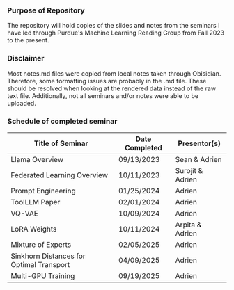 ### Purpose of Repository
The repository will hold copies of the slides and notes from the seminars I have led through Purdue's Machine Learning Reading Group from Fall 2023 to the present. 


### Disclaimer
Most notes.md files were copied from local notes taken through Obisidian. Therefore, some formatting issues are probably in the .md file. These should be resolved when looking at the rendered data instead of the raw text file.
Additionally, not all seminars and/or notes were able to be uploaded.


### Schedule of completed seminar
| Title of Seminar | Date Completed | Presentor(s) |
| ---------------- | -------------- | -------------|
| Llama Overview | 09/13/2023 | Sean & Adrien |
| Federated Learning Overview | 10/11/2023 | Surojit & Adrien |
| Prompt Engineering | 01/25/2024 | Adrien |
| ToolLLM Paper | 02/01/2024 | Adrien |
| VQ-VAE | 10/09/2024 | Adrien |
| LoRA Weights | 10/11/2024 | Arpita & Adrien |
| Mixture of Experts | 02/05/2025 | Adrien |
| Sinkhorn Distances for Optimal Transport | 04/09/2025 | Adrien |
| Multi-GPU Training | 09/19/2025 | Adrien |
